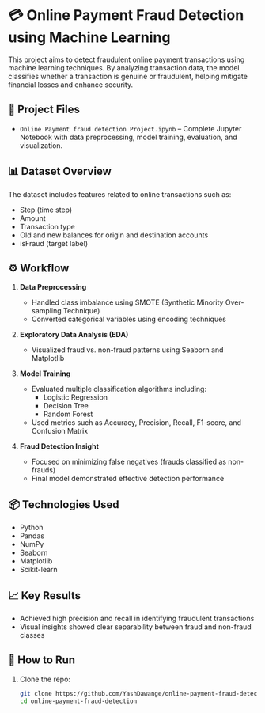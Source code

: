 # 💳 Online Payment Fraud Detection using Machine Learning

This project aims to detect fraudulent online payment transactions using machine learning techniques. By analyzing transaction data, the model classifies whether a transaction is genuine or fraudulent, helping mitigate financial losses and enhance security.

## 📁 Project Files

- `Online Payment fraud detection Project.ipynb` – Complete Jupyter Notebook with data preprocessing, model training, evaluation, and visualization.

## 📊 Dataset Overview

The dataset includes features related to online transactions such as:
- Step (time step)
- Amount
- Transaction type
- Old and new balances for origin and destination accounts
- isFraud (target label)

## ⚙️ Workflow

1. **Data Preprocessing**
   - Handled class imbalance using SMOTE (Synthetic Minority Over-sampling Technique)
   - Converted categorical variables using encoding techniques

2. **Exploratory Data Analysis (EDA)**
   - Visualized fraud vs. non-fraud patterns using Seaborn and Matplotlib

3. **Model Training**
   - Evaluated multiple classification algorithms including:
     - Logistic Regression
     - Decision Tree
     - Random Forest
   - Used metrics such as Accuracy, Precision, Recall, F1-score, and Confusion Matrix

4. **Fraud Detection Insight**
   - Focused on minimizing false negatives (frauds classified as non-frauds)
   - Final model demonstrated effective detection performance

## 📦 Technologies Used

- Python
- Pandas
- NumPy
- Seaborn
- Matplotlib
- Scikit-learn

## 📈 Key Results

- Achieved high precision and recall in identifying fraudulent transactions
- Visual insights showed clear separability between fraud and non-fraud classes

## 🚀 How to Run

1. Clone the repo:
   ```bash
   git clone https://github.com/YashDawange/online-payment-fraud-detection.git
   cd online-payment-fraud-detection
